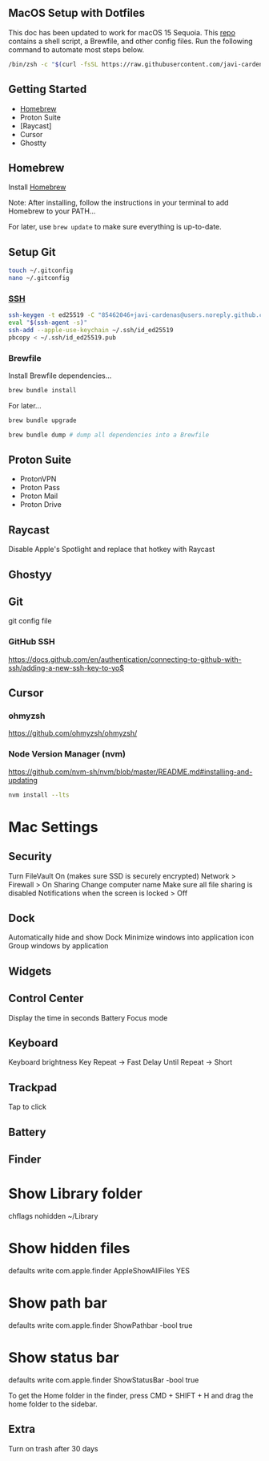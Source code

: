 ## MacOS Setup with Dotfiles

This doc has been updated to work for macOS 15 Sequoia. This [repo](https://github.com/javi-cardenas/.dotfiles) contains a shell script, a Brewfile, and other config files. Run the following command to automate most steps below.

```sh
/bin/zsh -c "$(curl -fsSL https://raw.githubusercontent.com/javi-cardenas/dotfiles/main/install.sh)"
```

## Getting Started

- [Homebrew](#homebrew)
- Proton Suite
- [Raycast]
- Cursor
- Ghostty

## Homebrew

Install [Homebrew](https://brew.sh/)

Note: After installing, follow the instructions in your terminal to add Homebrew to your PATH...

For later, use `brew update` to make sure everything is up-to-date.

## Setup Git
```sh
touch ~/.gitconfig
nano ~/.gitconfig
```

### [SSH](https://docs.github.com/en/authentication/connecting-to-github-with-ssh/generating-a-new-ssh-key-and-adding-it-to-the-ssh-agent)

```sh
ssh-keygen -t ed25519 -C "85462046+javi-cardenas@users.noreply.github.com"
eval "$(ssh-agent -s)"
ssh-add --apple-use-keychain ~/.ssh/id_ed25519
pbcopy < ~/.ssh/id_ed25519.pub
```

### Brewfile

Install Brewfile dependencies...

```sh
brew bundle install
```

For later...

```sh
brew bundle upgrade
```

```sh
brew bundle dump # dump all dependencies into a Brewfile
```

## Proton Suite
- ProtonVPN
- Proton Pass
- Proton Mail
- Proton Drive

## Raycast
Disable Apple's Spotlight and replace that hotkey with Raycast

## Ghostyy


## Git
git config file

### GitHub SSH
https://docs.github.com/en/authentication/connecting-to-github-with-ssh/adding-a-new-ssh-key-to-yo$

## Cursor

### ohmyzsh
https://github.com/ohmyzsh/ohmyzsh/

### Node Version Manager (nvm)
https://github.com/nvm-sh/nvm/blob/master/README.md#installing-and-updating

```sh
nvm install --lts
```

# Mac Settings
## Security
Turn FileVault On (makes sure SSD is securely encrypted)
Network > Firewall > On
Sharing
Change computer name
Make sure all file sharing is disabled
Notifications when the screen is locked > Off


## Dock
Automatically hide and show Dock
Minimize windows into application icon
Group windows by application

## Widgets

## Control Center
Display the time in seconds
Battery
Focus mode

## Keyboard
Keyboard brightness
Key Repeat -> Fast
Delay Until Repeat -> Short

## Trackpad
Tap to click

## Battery


## Finder
# Show Library folder
chflags nohidden ~/Library

# Show hidden files
defaults write com.apple.finder AppleShowAllFiles YES

# Show path bar
defaults write com.apple.finder ShowPathbar -bool true

# Show status bar
defaults write com.apple.finder ShowStatusBar -bool true

To get the Home folder in the finder, press CMD + SHIFT + H and drag the home folder to the sidebar.

## Extra
Turn on trash after 30 days